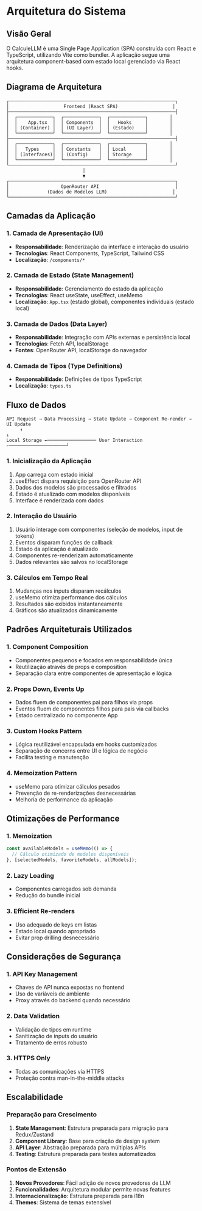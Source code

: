 # Arquitetura do Sistema

## Visão Geral

O CalculeLLM é uma Single Page Application (SPA) construída com React e TypeScript, utilizando Vite como bundler. A aplicação segue uma arquitetura component-based com estado local gerenciado via React hooks.

## Diagrama de Arquitetura

```
┌─────────────────────────────────────────────────────────────┐
│                    Frontend (React SPA)                    │
├─────────────────────────────────────────────────────────────┤
│  ┌─────────────┐  ┌─────────────┐  ┌─────────────┐        │
│  │    App.tsx  │  │ Components  │  │   Hooks     │        │
│  │ (Container) │  │ (UI Layer)  │  │ (Estado)    │        │
│  └─────────────┘  └─────────────┘  └─────────────┘        │
├─────────────────────────────────────────────────────────────┤
│  ┌─────────────┐  ┌─────────────┐  ┌─────────────┐        │
│  │   Types     │  │ Constants   │  │ Local       │        │
│  │ (Interfaces)│  │ (Config)    │  │ Storage     │        │
│  └─────────────┘  └─────────────┘  └─────────────┘        │
└─────────────────────────────────────────────────────────────┘
                            │
                            ▼
┌─────────────────────────────────────────────────────────────┐
│                   OpenRouter API                            │
│              (Dados de Modelos LLM)                        │
└─────────────────────────────────────────────────────────────┘
```

## Camadas da Aplicação

### 1. Camada de Apresentação (UI)
- **Responsabilidade**: Renderização da interface e interação do usuário
- **Tecnologias**: React Components, TypeScript, Tailwind CSS
- **Localização**: `/components/*`

### 2. Camada de Estado (State Management)
- **Responsabilidade**: Gerenciamento do estado da aplicação
- **Tecnologias**: React useState, useEffect, useMemo
- **Localização**: `App.tsx` (estado global), componentes individuais (estado local)

### 3. Camada de Dados (Data Layer)
- **Responsabilidade**: Integração com APIs externas e persistência local
- **Tecnologias**: Fetch API, localStorage
- **Fontes**: OpenRouter API, localStorage do navegador

### 4. Camada de Tipos (Type Definitions)
- **Responsabilidade**: Definições de tipos TypeScript
- **Localização**: `types.ts`

## Fluxo de Dados

```
API Request → Data Processing → State Update → Component Re-render → UI Update
     ↑                                                                    ↓
Local Storage ←────────────────── User Interaction ←─────────────────────┘
```

### 1. Inicialização da Aplicação
1. App carrega com estado inicial
2. useEffect dispara requisição para OpenRouter API
3. Dados dos modelos são processados e filtrados
4. Estado é atualizado com modelos disponíveis
5. Interface é renderizada com dados

### 2. Interação do Usuário
1. Usuário interage com componentes (seleção de modelos, input de tokens)
2. Eventos disparam funções de callback
3. Estado da aplicação é atualizado
4. Componentes re-renderizam automaticamente
5. Dados relevantes são salvos no localStorage

### 3. Cálculos em Tempo Real
1. Mudanças nos inputs disparam recálculos
2. useMemo otimiza performance dos cálculos
3. Resultados são exibidos instantaneamente
4. Gráficos são atualizados dinamicamente

## Padrões Arquiteturais Utilizados

### 1. Component Composition
- Componentes pequenos e focados em responsabilidade única
- Reutilização através de props e composition
- Separação clara entre componentes de apresentação e lógica

### 2. Props Down, Events Up
- Dados fluem de componentes pai para filhos via props
- Eventos fluem de componentes filhos para pais via callbacks
- Estado centralizado no componente App

### 3. Custom Hooks Pattern
- Lógica reutilizável encapsulada em hooks customizados
- Separação de concerns entre UI e lógica de negócio
- Facilita testing e manutenção

### 4. Memoization Pattern
- useMemo para otimizar cálculos pesados
- Prevenção de re-renderizações desnecessárias
- Melhoria de performance da aplicação

## Otimizações de Performance

### 1. Memoization
```typescript
const availableModels = useMemo(() => {
  // Cálculo otimizado de modelos disponíveis
}, [selectedModels, favoriteModels, allModels]);
```

### 2. Lazy Loading
- Componentes carregados sob demanda
- Redução do bundle inicial

### 3. Efficient Re-renders
- Uso adequado de keys em listas
- Estado local quando apropriado
- Evitar prop drilling desnecessário

## Considerações de Segurança

### 1. API Key Management
- Chaves de API nunca expostas no frontend
- Uso de variáveis de ambiente
- Proxy através do backend quando necessário

### 2. Data Validation
- Validação de tipos em runtime
- Sanitização de inputs do usuário
- Tratamento de erros robusto

### 3. HTTPS Only
- Todas as comunicações via HTTPS
- Proteção contra man-in-the-middle attacks

## Escalabilidade

### Preparação para Crescimento
1. **State Management**: Estrutura preparada para migração para Redux/Zustand
2. **Component Library**: Base para criação de design system
3. **API Layer**: Abstração preparada para múltiplas APIs
4. **Testing**: Estrutura preparada para testes automatizados

### Pontos de Extensão
1. **Novos Provedores**: Fácil adição de novos provedores de LLM
2. **Funcionalidades**: Arquitetura modular permite novas features
3. **Internacionalização**: Estrutura preparada para i18n
4. **Themes**: Sistema de temas extensível